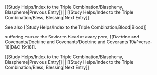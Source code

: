 [[Study Helps/Index to the Triple Combination/Blasphemy, Blaspheme|Previous Entry]]  ||  [[Study Helps/Index to the Triple Combination/Bless, Blessing|Next Entry]]

 See also [[Study Helps/Index to the Triple Combination/Blood|Blood]]

 suffering caused the Savior to bleed at every pore, [[Doctrine and Covenants/Doctrine and Covenants/Doctrine and Covenants 19#^verse-18|D&C 19:18]].

[[Study Helps/Index to the Triple Combination/Blasphemy, Blaspheme|Previous Entry]]  ||  [[Study Helps/Index to the Triple Combination/Bless, Blessing|Next Entry]]